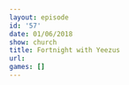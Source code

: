 ```yaml
---
layout: episode
id: '57'
date: 01/06/2018
show: church
title: Fortnight with Yeezus
url: 
games: []
---
```

